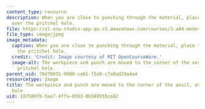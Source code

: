 ```yaml
---
content_type: resource
description: When you are close to punching through the material, place the piece
  over the pritchel hole.
file: https://ol-ocw-studio-app-qa.s3.amazonaws.com/courses/3-a04-modern-blacksmithing-and-physical-metallurgy-fall-2008/187589fb5ae74ffa05630b589555ca82_057.jpg
file_type: image/jpeg
image_metadata:
  caption: When you are close to punching through the material, place the piece over
    the pritchel hole.
  credit: 'Credit: Image courtesy of MIT OpenCourseWare.'
  image-alt: The workpiece and punch are moved to the corner of the anvil, over the
    pritchel hole.
parent_uid: 70d76031-9900-ca61-f5a0-c7a0ad29a4a4
resourcetype: Image
title: The workpiece and punch are moved to the corner of the anvil, over the pritchel
  hole
uid: 187589fb-5ae7-4ffa-0563-0b589555ca82
---
```

